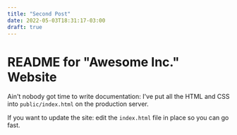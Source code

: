 ```yaml
---
title: "Second Post"
date: 2022-05-03T18:31:17-03:00
draft: true
---
```

 # README for "Awesome Inc." Website

   Ain't nobody got time to write documentation: I've put all the HTML and CSS into `public/index.html` on the production server.

   If you want to update the site: edit the `index.html` file in place so you can go fast.
